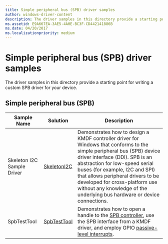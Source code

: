 ```yaml
---
title: Simple peripheral bus (SPB) driver samples
author: windows-driver-content
description: The driver samples in this directory provide a starting point for writing a custom SPB driver for your device.
ms.assetid: E9A667EA-3AE5-4A0E-BC3F-CD442141886B
ms.date: 04/20/2017
ms.localizationpriority: medium
---
```


# Simple peripheral bus (SPB) driver samples


The driver samples in this directory provide a starting point for writing a custom SPB driver for your device.

## Simple peripheral bus (SPB)


| Sample Name                | Solution                                                       | Description                                                                                                                                                                                                                                                                                                                                                                   |
|----------------------------|----------------------------------------------------------------|-------------------------------------------------------------------------------------------------------------------------------------------------------------------------------------------------------------------------------------------------------------------------------------------------------------------------------------------------------------------------------|
| Skeleton I2C Sample Driver | [SkeletonI2C](http://go.microsoft.com/fwlink/p/?LinkId=617969) | Demonstrates how to design a KMDF controller driver for Windows that conforms to the simple peripheral bus (SPB) device driver interface (DDI). SPB is an abstraction for low-speed serial buses (for example, I2C and SPI) that allows peripheral drivers to be developed for cross-platform use without any knowledge of the underlying bus hardware or device connections. |
| SpbTestTool                | [SpbTestTool](http://go.microsoft.com/fwlink/p/?LinkId=617970) | Demonstrates how to open a handle to the [SPB controller](https://docs.microsoft.com/windows-hardware/drivers/spb/spb-controller-drivers), use the SPB interface from a KMDF driver, and employ GPIO [passive-level interrupts](https://docs.microsoft.com/windows-hardware/drivers/wdf/supporting-passive-level-interrupts).                                                 |










